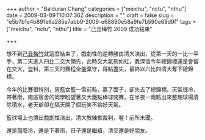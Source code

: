 +++
author = "Balduran Chang"
categories = ["meichu", "nctu", "nthu"]
date = 2009-03-09T10:07:36Z
description = ""
draft = false
slug = "e5b7b1e4b891e6a285e7abb9-2009-e68890e58a9fe7b590e69d9f"
tags = ["meichu", "nctu", "nthu"]
title = "己丑梅竹 2009 成功結束"

+++


想不到[己丑梅竹](http://140.113.242.14/jcmeichu/news/index.php)就這麼結束了，戲劇性的逆轉勝由清大演出，從第一天的一比一平手，第二天進入四比二交大領先，此時交大氣勢如虹，我深信今年總錦標還是會留在交大，豈料，第三天的賽程全盤棄守，得點盡失，最終以六比四清大奪下總錦標。

今年的比賽很特別，男籃女籃一雪前恥，贏了面子，卻失去了總錦標。天氣很冷，帶著雨，南區宿舍的同學盼望著交大鐵點棒球開賽，在半夜一兩點出來整理球場清除積水，老天爺卻在隔天開了個玩笑不給好天氣。

籃球場上也傳出戲劇性演出，清大教練推裁判，喔！前所未聞。

還是那麼冷，還是下著雨，日子還是繼續，清交還是好朋友。

